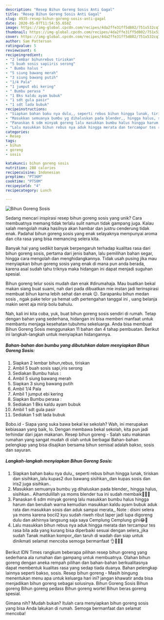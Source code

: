 ```yaml
---
description: "Resep Bihun Goreng Sosis Anti Gagal"
title: "Resep Bihun Goreng Sosis Anti Gagal"
slug: 4935-resep-bihun-goreng-sosis-anti-gagal
date: 2020-05-07T11:54:55.658Z
image: https://img-global.cpcdn.com/recipes/4da2ffe31ff5d802/751x532cq70/bihun-goreng-sosis-foto-resep-utama.jpg
thumbnail: https://img-global.cpcdn.com/recipes/4da2ffe31ff5d802/751x532cq70/bihun-goreng-sosis-foto-resep-utama.jpg
cover: https://img-global.cpcdn.com/recipes/4da2ffe31ff5d802/751x532cq70/bihun-goreng-sosis-foto-resep-utama.jpg
author: Sam Patterson
ratingvalue: 5
reviewcount: 6
recipeingredient:
- "2 lembar bihunrebus tiriskan"
- "5 buah sosis sapiiris serong"
- " Bumbu halus "
- "5 siung bawang merah"
- "3 siung bawang putih"
- "1/4 Pala"
- "1 jumput ebi kering"
- " Bumbu perasa "
- "1 Bks kaldu ayam bubuk"
- "1 sdt gula pasir"
- "1 sdt lada bubuk"
recipeinstructions:
- "Siapkan bahan baku nya dulu,, seperti rebus bihun hingga lunak, tiriskan dan sisihkan,,lalu kupas2 duo bawang sisihkan,,dan kupas sosis dan iris2 juga sisihkan.."
- "Masukkan semuanya bumbu yg dihaluskan pada blender,, hingga halus, sisihkan.. Alhamdulillah ya moms blender tua ini sudah membaik🙏😘😍"
- "Panaskan 6 sdm minyak goreng lalu masukkan bumbu halus hingga harum dan berubah warna kemudian masukkan kaldu ayam bubuk aduk rata dan masukkan sosis dan aduk sampai merata,, Note : disini selera ya moms karena bocil2 kyu sudah riweh ribut laper jadi lupa digoreng dulu dan akhirnya langsung saja saya Cemplung Cemplung gini😂🙏"
- "Lalu masukkan bihun rebus nya aduk hingga merata dan tercampur tes rasa bila ada yang kurang bisa diperbaiki sesuai dengan selera,,jika sudah Tanak matikan kompor,,dan taruh di wadah dan siap untuk dinikmati selamat mencoba semoga bermanfaat 👌🙏😍😊"
categories:
- Resep
tags:
- bihun
- goreng
- sosis

katakunci: bihun goreng sosis 
nutrition: 288 calories
recipecuisine: Indonesian
preptime: "PT36M"
cooktime: "PT50M"
recipeyield: "4"
recipecategory: Lunch

---
```



![Bihun Goreng Sosis](https://img-global.cpcdn.com/recipes/4da2ffe31ff5d802/751x532cq70/bihun-goreng-sosis-foto-resep-utama.jpg)

Sedang mencari inspirasi resep bihun goreng sosis yang unik? Cara membuatnya memang tidak terlalu sulit namun tidak gampang juga. Kalau salah mengolah maka hasilnya akan hambar dan justru cenderung tidak enak. Padahal bihun goreng sosis yang enak selayaknya mempunyai aroma dan cita rasa yang bisa memancing selera kita.

Banyak hal yang sedikit banyak berpengaruh terhadap kualitas rasa dari bihun goreng sosis, pertama dari jenis bahan, lalu pemilihan bahan segar, hingga cara mengolah dan menghidangkannya. Tidak usah pusing jika mau menyiapkan bihun goreng sosis yang enak di mana pun anda berada, karena asal sudah tahu triknya maka hidangan ini dapat menjadi suguhan spesial.

Bihun goreng telur sosis mudah dan enak #dirumahaja. Mau buatkan bekal makan siang buat suami, nah dari pada dibuatkan mie instan jadi terinspirasi membuat bihun karna lebih sehat dan enak 😉. Sarapanku bihun medan sosis , ngak pake telor ya hemat udh pertengahan tanggal ini , uang belanja makin seret aja mirip bolu bahulu.


Nah, kali ini kita coba, yuk, buat bihun goreng sosis sendiri di rumah. Tetap dengan bahan yang sederhana, hidangan ini bisa memberi manfaat untuk membantu menjaga kesehatan tubuhmu sekeluarga. Anda bisa membuat Bihun Goreng Sosis menggunakan 11 bahan dan 4 tahap pembuatan. Berikut ini langkah-langkah untuk menyiapkan hidangannya.

<!--inarticleads1-->

##### Bahan-bahan dan bumbu yang dibutuhkan dalam menyiapkan Bihun Goreng Sosis:

1. Siapkan 2 lembar bihun,rebus, tiriskan
1. Ambil 5 buah sosis sapi,iris serong
1. Sediakan  Bumbu halus :
1. Ambil 5 siung bawang merah
1. Siapkan 3 siung bawang putih
1. Ambil 1/4 Pala
1. Ambil 1 jumput ebi kering
1. Siapkan  Bumbu perasa :
1. Sediakan 1 Bks kaldu ayam bubuk
1. Ambil 1 sdt gula pasir
1. Sediakan 1 sdt lada bubuk


Bobo.id - Siapa yang suka bawa bekal ke sekolah? Wah, ini merupakan kebiasaan yang baik, lo. Dengan membawa bekal sekolah, kita pun jadi terhindar dari jajan makanan. Resep bihun goreng - Salah satu makanan rumahan yang sangat mudah di olah untuk berbagai Bahan-bahan pelengkap yang bisa disajikan bersama bihun semisal adalah bakso, sosis dan sayuran. 

<!--inarticleads2-->

##### Langkah-langkah menyiapkan Bihun Goreng Sosis:

1. Siapkan bahan baku nya dulu,, seperti rebus bihun hingga lunak, tiriskan dan sisihkan,,lalu kupas2 duo bawang sisihkan,,dan kupas sosis dan iris2 juga sisihkan..
1. Masukkan semuanya bumbu yg dihaluskan pada blender,, hingga halus, sisihkan.. Alhamdulillah ya moms blender tua ini sudah membaik🙏😘😍
1. Panaskan 6 sdm minyak goreng lalu masukkan bumbu halus hingga harum dan berubah warna kemudian masukkan kaldu ayam bubuk aduk rata dan masukkan sosis dan aduk sampai merata,, Note : disini selera ya moms karena bocil2 kyu sudah riweh ribut laper jadi lupa digoreng dulu dan akhirnya langsung saja saya Cemplung Cemplung gini😂🙏
1. Lalu masukkan bihun rebus nya aduk hingga merata dan tercampur tes rasa bila ada yang kurang bisa diperbaiki sesuai dengan selera,,jika sudah Tanak matikan kompor,,dan taruh di wadah dan siap untuk dinikmati selamat mencoba semoga bermanfaat 👌🙏😍😊


Berikut IDN Times rangkum beberapa pilihan resep bihun goreng yang sederhana ala rumahan dan gampang untuk membuatnya. Olahan bihun goreng dengan aneka rempah pilihan dan bahan-bahan berkualitasnya dapat membentuk kualitas rasa yang sedap tiada duanya. Bahan pelengkap lainnya seperti bakso, sosis. Resep bihun goreng - Masih bingung menentukan menu apa untuk keluarga hari ini? jangan khawatir anda bisa menjadikan bihun goreng sebagai solusinya. Bihun Goreng Sosis Bihun goreng Bihun goreng pedass Bihun goreng wortel Bihun beras goreng spesial. 

Gimana nih? Mudah bukan? Itulah cara menyiapkan bihun goreng sosis yang bisa Anda lakukan di rumah. Semoga bermanfaat dan selamat mencoba!
